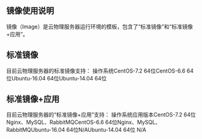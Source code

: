 ## 镜像使用说明

镜像（Image）是云物理服务器运行环境的模板，包含了“标准镜像”和“标准镜像+应用”。

## 标准镜像

目前云物理服务器的标准镜像支持：
操作系统CentOS-7.2 64位CentOS-6.6 64位Ubuntu-16.04 64位Ubuntu-14.04 64位

##

## 标准镜像+应用

目前云物理服务器的“标准镜像+应用”支持：
操作系统应用版本CentOS-7.2 64位Nginx、MySQL、RabbitMQCentOS-6.6 64位Nginx、MySQL、RabbitMQUbuntu-16.04 64位N/AUbuntu-14.04 64位
N/A